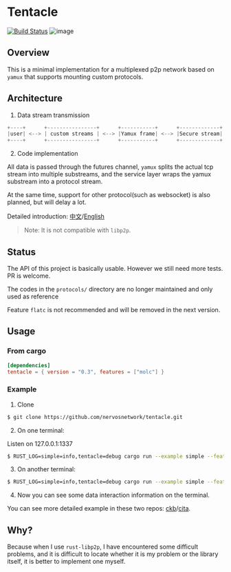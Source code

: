 # Tentacle

[![Build Status](https://api.travis-ci.org/nervosnetwork/tentacle.svg?branch=master)](https://travis-ci.org/nervosnetwork/tentacle)
![image](https://img.shields.io/badge/rustc-1.42-blue.svg)

## Overview

This is a minimal implementation for a multiplexed p2p network based on `yamux` that supports mounting custom protocols.

## Architecture

1. Data stream transmission

```rust
+----+      +----------------+      +-----------+      +-------------+      +----------+      +------+
|user| <--> | custom streams | <--> |Yamux frame| <--> |Secure stream| <--> |TCP stream| <--> |remote|
+----+      +----------------+      +-----------+      +-------------+      +----------+      +------+
```

2. Code implementation

All data is passed through the futures channel, `yamux` splits the actual tcp stream into multiple substreams,
and the service layer wraps the yamux substream into a protocol stream.

At the same time, support for other protocol(such as websocket) is also planned, but will delay a lot.

Detailed introduction: [中文](./docs/introduction_zh.md)/[English](./docs/introduction_en.md)

> Note: It is not compatible with `libp2p`.

## Status

The API of this project is basically usable. However we still need more tests. PR is welcome.

The codes in the `protocols/` directory are no longer maintained and only used as reference

Feature `flatc` is not recommended and will be removed in the next version.

## Usage

### From cargo

```toml
[dependencies]
tentacle = { version = "0.3", features = ["molc"] }
```

### Example

1. Clone

```bash
$ git clone https://github.com/nervosnetwork/tentacle.git
```

2. On one terminal:

Listen on 127.0.0.1:1337
```bash
$ RUST_LOG=simple=info,tentacle=debug cargo run --example simple --features molc -- server
```

3. On another terminal:

```bash
$ RUST_LOG=simple=info,tentacle=debug cargo run --example simple --features molc
```

4. Now you can see some data interaction information on the terminal.

You can see more detailed example in these two repos: [ckb](https://github.com/nervosnetwork/ckb)/[cita](https://github.com/cryptape/cita).

## Why?

Because when I use `rust-libp2p`, I have encountered some difficult problems,
and it is difficult to locate whether it is my problem or the library itself,
it is better to implement one myself.

